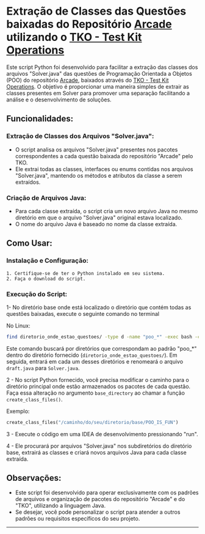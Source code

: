 # Extração de Classes das Questões baixadas do Repositório [Arcade](https://github.com/qxcodepoo/arcade) utilizando o [TKO - Test Kit Operations](https://github.com/senapk/tko)

Este script Python foi desenvolvido para facilitar a extração das classes dos arquivos "Solver.java" das questões de Programação Orientada a Objetos (POO) do repositório [Arcade](https://github.com/qxcodepoo/arcade), baixados através do [TKO - Test Kit Operations](https://github.com/senapk/tko). O objetivo é proporcionar uma maneira simples de extrair as classes presentes em Solver para promover uma separação facilitando a análise e o desenvolvimento de soluções.

## Funcionalidades:

### Extração de Classes dos Arquivos "Solver.java":
- O script analisa os arquivos "Solver.java" presentes nos pacotes correspondentes a cada questão baixada do repositório "Arcade" pelo TKO.
- Ele extrai todas as classes, interfaces ou enums contidas nos arquivos "Solver.java", mantendo os métodos e atributos da classe a serem extraídos.

### Criação de Arquivos Java:
- Para cada classe extraída, o script cria um novo arquivo Java no mesmo diretório em que o arquivo "Solver.java" original estava localizado.
- O nome do arquivo Java é baseado no nome da classe extraída.

## Como Usar:

### Instalação e Configuração:
    1. Certifique-se de ter o Python instalado em seu sistema.
    2. Faça o download do script.

### Execução do Script:


1- No diretório base onde está localizado o diretório que contém todas as questões baixadas, execute o seguinte comando no terminal 

No Linux:

```bash
find diretorio_onde_estao_questoes/ -type d -name "poo_*" -exec bash -c 'cd "$0" && mv draft.java Solver.java' {} \;
```

Este comando buscará por diretórios que correspondam ao padrão "poo_*" dentro do diretório fornecido (`diretorio_onde_estao_questoes/`). Em seguida, entrará em cada um desses diretórios e renomeará o arquivo `draft.java` para `Solver.java`.

2 - No script Python fornecido, você precisa modificar o caminho para o diretório principal onde estão armazenados os pacotes de cada questão. Faça essa alteração no argumento `base_directory` ao chamar a função `create_class_files()`.

Exemplo:

```python
create_class_files("/caminho/do/seu/diretorio/base/POO_IS_FUN")
```

3 - Execute o código em uma IDEA de desenvolvimento pressionando "run".

4 - Ele procurará por arquivos "Solver.java" nos subdiretórios do diretório base, extrairá as classes e criará novos arquivos Java para cada classe extraída.


## Observações:

- Este script foi desenvolvido para operar exclusivamente com os padrões de arquivos e organização de pacotes do repositório "Arcade" e do "TKO", utilizando a linguagem Java.
- Se desejar, você pode personalizar o script para atender a outros padrões ou requisitos específicos do seu projeto.

---
